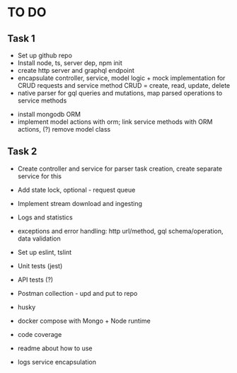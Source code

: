 # TO DO

## Task 1 

+ Set up github repo
+ Install node, ts, server dep, npm init
+ create http server and graphql endpoint
+ encapsulate controller, service, model logic + mock implementation for CRUD requests and service method CRUD = create, read, update, delete 
+ native parser for gql queries and mutations, map parsed operations to service methods
- install mongodb ORM
- implement model actions with orm; link service methods with ORM actions, (?) remove model class


## Task 2
- Create controller and service for parser task creation, create separate service for this
- Add state lock, optional - request queue
- Implement stream download and ingesting
- Logs and statistics


- exceptions and error handling: http url/method, gql schema/operation, data validation
- Set up eslint, tslint
- Unit tests (jest)
- API tests (?)
- Postman collection - upd and put to repo
- husky
- docker compose with Mongo + Node runtime
- code coverage
- readme about how to use
- logs service encapsulation